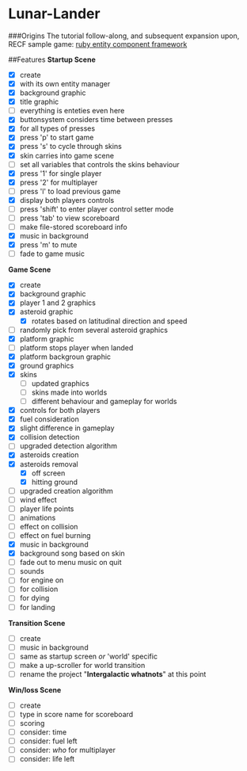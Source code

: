 # Lunar-Lander

###Origins
The tutorial follow-along, and subsequent expansion upon, RECF sample game: [ruby entity component framework](https://github.com/cpowell/ruby-entity-component-framework)

##Features
__Startup Scene__
- [x] create
 - [x] with its own entity manager
 - [x] background graphic
 - [x] title graphic
 - [ ] everything is enteties even here
- [x] buttonsystem considers time between presses
 - [x] for all types of presses
- [x] press 'p' to start game
- [x] press 's' to cycle through skins
 - [x] skin carries into game scene
 - [ ] set all variables that controls the skins behaviour
- [x] press '1' for single player
- [x] press '2' for multiplayer
- [ ] press 'l' to load previous game
- [x] display both players controls
- [ ] press 'shift' to enter player control setter mode
- [ ] press 'tab' to view scoreboard
 - [ ] make file-stored scoreboard info
- [x] music in background
 - [x] press 'm' to mute
 - [ ] fade to game music

__Game Scene__
- [x] create
 - [x] background graphic
 - [x] player 1 and 2 graphics
 - [x] asteroid graphic
    - [x] rotates based on latitudinal direction and speed
 - [ ] randomly pick from several asteroid graphics
 - [x] platform graphic
 - [ ] platform stops player when landed
 - [x] platform backgroun graphic
 - [x] ground graphics
 - [x] skins
    - [ ] updated graphics
    - [ ] skins made into worlds
    - [ ] different behaviour and gameplay for worlds
- [x] controls for both players
 - [x] fuel consideration
 - [x] slight difference in gameplay
- [x] collision detection
 - [ ] upgraded detection algorithm
- [x] asteroids creation
 - [x] asteroids removal
   - [x] off screen
   - [x] hitting ground
 - [ ] upgraded creation algorithm
- [ ] wind effect
- [ ] player life points 
- [ ] animations
 - [ ] effect on collision
 - [ ] effect on fuel burning
- [x] music in background
 - [x] background song based on skin
 - [ ] fade out to menu music on quit
- [ ] sounds
 - [ ] for engine on
 - [ ] for collision
 - [ ] for dying
 - [ ] for landing

__Transition Scene__
- [ ] create
- [ ] music in background
 - [ ] same as startup screen *or* 'world' specific 
- [ ] make a up-scroller for world transition 
 - [ ] rename the project "**Intergalactic whatnots**" at this point

__Win/loss Scene__
- [ ] create
 - [ ] type in score name for scoreboard
- [ ] scoring
 - [ ] consider: time
 - [ ] consider: fuel left
 - [ ] consider: *who* for multiplayer
 - [ ] consider: life left
